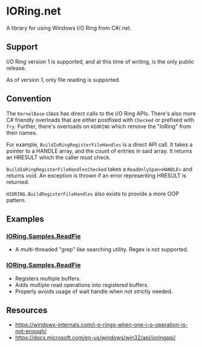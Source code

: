 # IORing.net

A library for using Windows I/O Ring from C#/.net.

## Support
I/O Ring version 1 is supported, and at this time of writing, is the only public
release.

As of version 1, only file reading is supported.

## Convention
The `KernelBase` class has direct calls to the I/O Ring APIs. There's also
more C# friendly overloads that are either postfixed with `Checked` or prefixed
with `Try`. Further, there's overloads on `HIORING` which remove the "IoRing"
from their names.

For example, `BuildIoRingRegisterFileHandles` is a direct API call. It takes
a pointer to a HANDLE array, and the count of entries in said array. It returns
an HRESULT which the caller must check.

`BuildIoRingRegisterFileHandlesChecked` takes a `ReadOnlySpan<HANDLE>` and
returns void. An exception is thrown if an error representing HRESULT is
returned.

`HIORING.BuildRegisterFileHandles` also exists to provide a more OOP pattern.

## Examples

### [IORing.Samples.ReadFie](src/IORing.Samples.Grep/Grep.cs)
* A multi-threaded "grep" like searching utility. Regex is not supported.

### [IORing.Samples.ReadFie](src/IORing.Samples.ReadFile/Program.cs)
* Registers multiple buffers.
* Adds multiple read operations into registered buffers.
* Properly avoids usage of wait handle when not strictly needed.

## Resources
* https://windows-internals.com/i-o-rings-when-one-i-o-operation-is-not-enough/
* https://docs.microsoft.com/en-us/windows/win32/api/ioringapi/